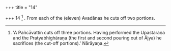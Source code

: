 +++
title = "14"

+++
14 [^8] . From each of the (eleven) Avadānas he cuts off two portions.


[^8]:  'A Pañcāvattin cuts off three portions. Having performed the Upastaraṇa and the Pratyabhighāraṇa (the first and second pouring out of Ājya) he sacrifices (the cut-off portions).' Nārāyaṇa.
